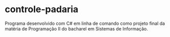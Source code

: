 # controle-padaria
Programa desenvolvido com C# em linha de comando como projeto final da matéria de Programação II do bacharel em Sistemas de Informação.
